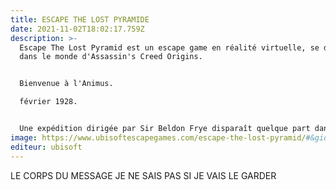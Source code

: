 ```yaml
---
title: ESCAPE THE LOST PYRAMIDE
date: 2021-11-02T18:02:17.759Z
description: >-
  Escape The Lost Pyramid est un escape game en réalité virtuelle, se déroulant
  dans le monde d'Assassin's Creed Origins.


  Bienvenue à l'Animus.

  février 1928.


  Une expédition dirigée par Sir Beldon Frye disparaît quelque part dans la péninsule du Sinaï. Une équipe de quatre et une douzaine de porteurs locaux cherchaient la Pyramide Perdue de Nebka… Ou plus précisément, « quelque chose » qui aurait dû être là. Ils n'ont jamais été revus. Grâce à la simulation reconstituée à partir de leur mémoire ADN, votre équipe se mettra dans la peau des explorateurs. Découvrez ce qui est arrivé à l'expédition. Et surtout, localisez ce qu'ils cherchaient. Dans le jeu, 2 ou 4 joueurs font équipe et disposent de 60 minutes pour trouver une sortie de la pyramide de Nebka. Les joueurs vivront une aventure plus grande que nature. Une aventure qui serait bien trop dangereuse ou tout simplement impossible à vivre dans la vraie vie.
image: https://www.ubisoftescapegames.com/escape-the-lost-pyramid/#&gid=1&pid=4
editeur: ubisoft
---
```

LE CORPS DU MESSAGE JE NE SAIS PAS SI JE VAIS LE GARDER